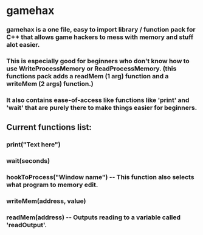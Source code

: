 # gamehax

### gamehax is a one file, easy to import library / function pack for C++ that allows game hackers to mess with memory and stuff alot easier.

### This is especially good for beginners who don't know how to use WriteProcessMemory or ReadProcessMemory. (this functions pack adds a readMem (1 arg) function and a writeMem (2 args) function.)

### It also contains ease-of-access like functions like 'print' and 'wait' that are purely there to make things easier for beginners.

## Current functions list:

### print("Text here")

### wait(seconds)

### hookToProcess("Window name") -- This function also selects what program to memory edit.

### writeMem(address, value)

### readMem(address) -- Outputs reading to a variable called 'readOutput'.
